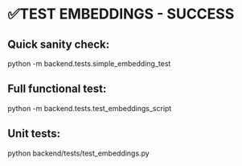 
# ✅TEST EMBEDDINGS - SUCCESS

## Quick sanity check:
python -m backend.tests.simple_embedding_test

## Full functional test:
python -m backend.tests.test_embeddings_script

## Unit tests:
python backend/tests/test_embeddings.py